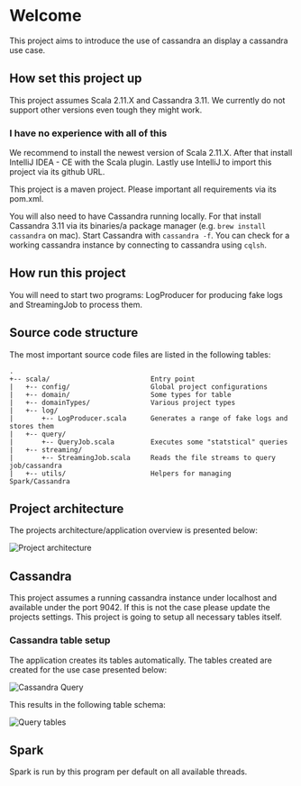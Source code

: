 # Welcome

This project aims to introduce the use of cassandra an display a cassandra use case.

## How set this project up

This project assumes Scala 2.11.X and Cassandra 3.11.
We currently do not support other versions even tough they might work.

### I have no experience with all of this

We recommend to install the newest version of Scala 2.11.X.
After that install IntelliJ IDEA - CE with the Scala plugin.
Lastly use IntelliJ to import this project via its github URL.

This project is a maven project.
Please important all requirements via its pom.xml.

You will also need to have Cassandra running locally.
For that install Cassandra 3.11 via its binaries/a package manager (e.g. `brew install cassandra` on mac).
Start Cassandra with `cassandra -f`. 
You can check for a working cassandra instance by connecting to cassandra using `cqlsh`.

## How run this project

You will need to start two programs: LogProducer for producing fake logs and StreamingJob to process them.

## Source code structure

The most important source code files are listed in the following tables:

```
.
+-- scala/                         Entry point
|   +-- config/                    Global project configurations 
|   +-- domain/                    Some types for table
|   +-- domainTypes/               Various project types
|   +-- log/
|       +-- LogProducer.scala      Generates a range of fake logs and stores them
|   +-- query/
|       +-- QueryJob.scala         Executes some "statstical" queries
|   +-- streaming/
|       +-- StreamingJob.scala     Reads the file streams to query job/cassandra
|   +-- utils/                     Helpers for managing Spark/Cassandra
```

## Project architecture

The projects architecture/application overview is presented below:

![Project architecture](readme_assets/LogStreamCassandraOverview.png)

## Cassandra

This project assumes a running cassandra instance under localhost and available under the port 9042.
If this is not the case please update the projects settings.
This project is going to setup all necessary tables itself.

### Cassandra table setup

The application creates its tables automatically.
The tables created are created for the use case presented below:

![Cassandra Query](readme_assets/ApplicationFlow.png)

This results in the following table schema:

![Query tables](readme_assets/QueryTables.png)

## Spark

Spark is run by this program per default on all available threads.
